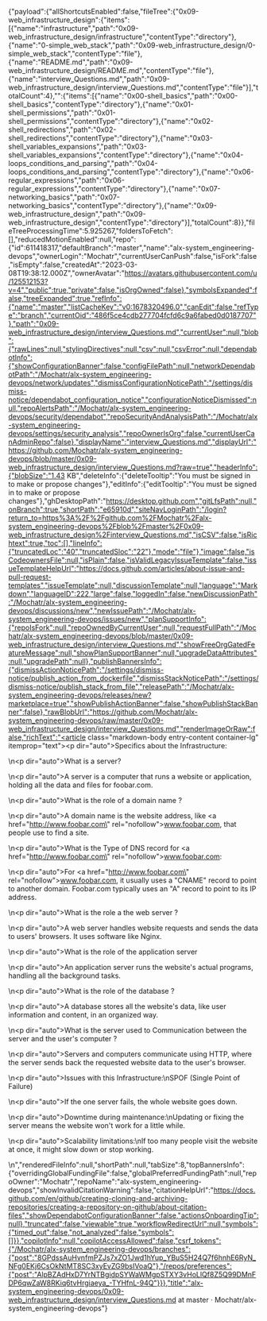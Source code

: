 {"payload":{"allShortcutsEnabled":false,"fileTree":{"0x09-web_infrastructure_design":{"items":[{"name":"infrastructure","path":"0x09-web_infrastructure_design/infrastructure","contentType":"directory"},{"name":"0-simple_web_stack","path":"0x09-web_infrastructure_design/0-simple_web_stack","contentType":"file"},{"name":"README.md","path":"0x09-web_infrastructure_design/README.md","contentType":"file"},{"name":"interview_Questions.md","path":"0x09-web_infrastructure_design/interview_Questions.md","contentType":"file"}],"totalCount":4},"":{"items":[{"name":"0x00-shell_basics","path":"0x00-shell_basics","contentType":"directory"},{"name":"0x01-shell_permissions","path":"0x01-shell_permissions","contentType":"directory"},{"name":"0x02-shell_redirections","path":"0x02-shell_redirections","contentType":"directory"},{"name":"0x03-shell_variables_expansions","path":"0x03-shell_variables_expansions","contentType":"directory"},{"name":"0x04-loops_conditions_and_parsing","path":"0x04-loops_conditions_and_parsing","contentType":"directory"},{"name":"0x06-regular_expressions","path":"0x06-regular_expressions","contentType":"directory"},{"name":"0x07-networking_basics","path":"0x07-networking_basics","contentType":"directory"},{"name":"0x09-web_infrastructure_design","path":"0x09-web_infrastructure_design","contentType":"directory"}],"totalCount":8}},"fileTreeProcessingTime":5.925267,"foldersToFetch":[],"reducedMotionEnabled":null,"repo":{"id":611418317,"defaultBranch":"master","name":"alx-system_engineering-devops","ownerLogin":"Mochatr","currentUserCanPush":false,"isFork":false,"isEmpty":false,"createdAt":"2023-03-08T19:38:12.000Z","ownerAvatar":"https://avatars.githubusercontent.com/u/125512153?v=4","public":true,"private":false,"isOrgOwned":false},"symbolsExpanded":false,"treeExpanded":true,"refInfo":{"name":"master","listCacheKey":"v0:1678320496.0","canEdit":false,"refType":"branch","currentOid":"486f5ce4cdb277704fcfd6c9a6fabed0d0187707"},"path":"0x09-web_infrastructure_design/interview_Questions.md","currentUser":null,"blob":{"rawLines":null,"stylingDirectives":null,"csv":null,"csvError":null,"dependabotInfo":{"showConfigurationBanner":false,"configFilePath":null,"networkDependabotPath":"/Mochatr/alx-system_engineering-devops/network/updates","dismissConfigurationNoticePath":"/settings/dismiss-notice/dependabot_configuration_notice","configurationNoticeDismissed":null,"repoAlertsPath":"/Mochatr/alx-system_engineering-devops/security/dependabot","repoSecurityAndAnalysisPath":"/Mochatr/alx-system_engineering-devops/settings/security_analysis","repoOwnerIsOrg":false,"currentUserCanAdminRepo":false},"displayName":"interview_Questions.md","displayUrl":"https://github.com/Mochatr/alx-system_engineering-devops/blob/master/0x09-web_infrastructure_design/interview_Questions.md?raw=true","headerInfo":{"blobSize":"1.43 KB","deleteInfo":{"deleteTooltip":"You must be signed in to make or propose changes"},"editInfo":{"editTooltip":"You must be signed in to make or propose changes"},"ghDesktopPath":"https://desktop.github.com","gitLfsPath":null,"onBranch":true,"shortPath":"e65910d","siteNavLoginPath":"/login?return_to=https%3A%2F%2Fgithub.com%2FMochatr%2Falx-system_engineering-devops%2Fblob%2Fmaster%2F0x09-web_infrastructure_design%2Finterview_Questions.md","isCSV":false,"isRichtext":true,"toc":[],"lineInfo":{"truncatedLoc":"40","truncatedSloc":"22"},"mode":"file"},"image":false,"isCodeownersFile":null,"isPlain":false,"isValidLegacyIssueTemplate":false,"issueTemplateHelpUrl":"https://docs.github.com/articles/about-issue-and-pull-request-templates","issueTemplate":null,"discussionTemplate":null,"language":"Markdown","languageID":222,"large":false,"loggedIn":false,"newDiscussionPath":"/Mochatr/alx-system_engineering-devops/discussions/new","newIssuePath":"/Mochatr/alx-system_engineering-devops/issues/new","planSupportInfo":{"repoIsFork":null,"repoOwnedByCurrentUser":null,"requestFullPath":"/Mochatr/alx-system_engineering-devops/blob/master/0x09-web_infrastructure_design/interview_Questions.md","showFreeOrgGatedFeatureMessage":null,"showPlanSupportBanner":null,"upgradeDataAttributes":null,"upgradePath":null},"publishBannersInfo":{"dismissActionNoticePath":"/settings/dismiss-notice/publish_action_from_dockerfile","dismissStackNoticePath":"/settings/dismiss-notice/publish_stack_from_file","releasePath":"/Mochatr/alx-system_engineering-devops/releases/new?marketplace=true","showPublishActionBanner":false,"showPublishStackBanner":false},"rawBlobUrl":"https://github.com/Mochatr/alx-system_engineering-devops/raw/master/0x09-web_infrastructure_design/interview_Questions.md","renderImageOrRaw":false,"richText":"<article class=\"markdown-body entry-content container-lg\" itemprop=\"text\"><p dir=\"auto\">Specifics about the Infrastructure:</p>\n<p dir=\"auto\">What is a server?</p>\n<p dir=\"auto\">A server is a computer that runs a website or application, holding all the data and files for foobar.com.</p>\n<p dir=\"auto\">What is the role of a domain name ?</p>\n<p dir=\"auto\">A domain name is the website address, like <a href=\"http://www.foobar.com\" rel=\"nofollow\">www.foobar.com</a>, that people use to find a site.</p>\n<p dir=\"auto\">What is the Type of DNS record for <a href=\"http://www.foobar.com\" rel=\"nofollow\">www.foobar.com</a>:</p>\n<p dir=\"auto\">For <a href=\"http://www.foobar.com\" rel=\"nofollow\">www.foobar.com</a>, it usually uses a \"CNAME\" record to point to another domain. Foobar.com typically uses an \"A\" record to point to its IP address.</p>\n<p dir=\"auto\">What is the role a the web server ?</p>\n<p dir=\"auto\">A web server handles website requests and sends the data to users' browsers. It uses software like Nginx.</p>\n<p dir=\"auto\">What is the role of the application server</p>\n<p dir=\"auto\">An application server runs the website's actual programs, handling all the background tasks.</p>\n<p dir=\"auto\">What is the role of the database ?</p>\n<p dir=\"auto\">A database stores all the website's data, like user information and content, in an organized way.</p>\n<p dir=\"auto\">What is the server used to Communication between the server and the user's computer ?</p>\n<p dir=\"auto\">Servers and computers communicate using HTTP, where the server sends back the requested website data to the user's browser.</p>\n<p dir=\"auto\">Issues with this Infrastructure:\nSPOF (Single Point of Failure)</p>\n<p dir=\"auto\">If the one server fails, the whole website goes down.</p>\n<p dir=\"auto\">Downtime during maintenance:\nUpdating or fixing the server means the website won't work for a little while.</p>\n<p dir=\"auto\">Scalability limitations:\nIf too many people visit the website at once, it might slow down or stop working.</p>\n</article>","renderedFileInfo":null,"shortPath":null,"tabSize":8,"topBannersInfo":{"overridingGlobalFundingFile":false,"globalPreferredFundingPath":null,"repoOwner":"Mochatr","repoName":"alx-system_engineering-devops","showInvalidCitationWarning":false,"citationHelpUrl":"https://docs.github.com/en/github/creating-cloning-and-archiving-repositories/creating-a-repository-on-github/about-citation-files","showDependabotConfigurationBanner":false,"actionsOnboardingTip":null},"truncated":false,"viewable":true,"workflowRedirectUrl":null,"symbols":{"timed_out":false,"not_analyzed":false,"symbols":[]}},"copilotInfo":null,"copilotAccessAllowed":false,"csrf_tokens":{"/Mochatr/alx-system_engineering-devops/branches":{"post":"8GPdssAuHvnfmPZJs7xZO1Jwd1hYup_YBuS5H24Q7f6hnhE6RyN_NFg0EKj6CsOkNtMT8SC3xyEvZG9bsIVoaQ"},"/repos/preferences":{"post":"AlpBZAdHxD7YrNTBgidpSYWaWMgpSTXY3vHoLlQf8Z5Q99DMnFDP6qwZaW8RKiq6tvHrgiaeya_-TYHfnL-94Q"}}},"title":"alx-system_engineering-devops/0x09-web_infrastructure_design/interview_Questions.md at master · Mochatr/alx-system_engineering-devops"}